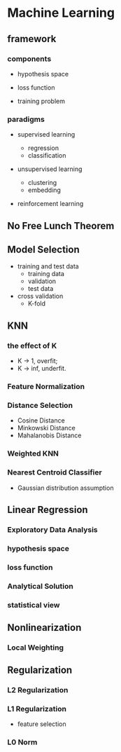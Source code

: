 # Machine Learning

## framework

### components  
- hypothesis space

- loss function

- training problem

### paradigms

- supervised learning
    - regression
    - classification

- unsupervised learning
    - clustering
    - embedding

- reinforcement learning

## No Free Lunch Theorem

## Model Selection
-   training and test data
    - training data 
    - validation
    - test data 
-  cross validation
    - K-fold

## KNN
### the effect of K
-    K -> 1, overfit;
-    K -> inf, underfit.
### Feature Normalization

### Distance Selection

- Cosine Distance
- Minkowski Distance
- Mahalanobis Distance

### Weighted KNN

### Nearest Centroid Classifier
- Gaussian distribution assumption

## Linear Regression

### Exploratory Data Analysis

### hypothesis space

### loss function

### Analytical Solution

### statistical view

## Nonlinearization

### Local Weighting

## Regularization

### L2 Regularization

### L1 Regularization
- feature selection

### L0 Norm

## 
